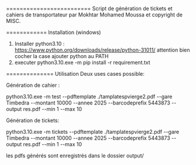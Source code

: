 =========================
Script de génération de tickets et cahiers de transportateur par Mokhtar Mohamed Moussa et copyright de MISC.

============
Installation (windows)
1. Installer python3.10 : https://www.python.org/downloads/release/python-31011/
 attention bien cocher la case ajouter python au PATH
2. executer python3.10.exe -m pip install -r requirement.txt

==============
Utilisation
Deux uses cases possible: 

Génération de cahier :

python3.10.exe -m test --pdftemplate ./tamplatespvierge2.pdf --gare Timbedra --montant 10000 --annee 2025 --barcodeprefix 5443873 --output res.pdf --min 1 --max 10

Génération de tickets:

python3.10.exe -m tickets --pdftemplate ./tamplatespvierge2.pdf --gare Timbedra --montant 10000 --annee 2025 --barcodeprefix 5443873 --output res.pdf --min 1 --max 10

les pdfs générés sont enregistrés dans le dossier output/